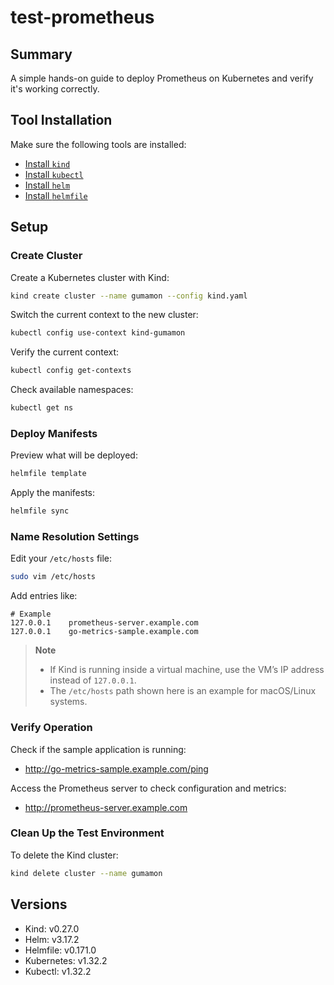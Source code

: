 # test-prometheus

## Summary  
A simple hands-on guide to deploy Prometheus on Kubernetes and verify it's working correctly.

## Tool Installation  
Make sure the following tools are installed:

- [Install `kind`](https://kind.sigs.k8s.io/docs/user/quick-start/#installation)  
- [Install `kubectl`](https://kubernetes.io/docs/tasks/tools/install-kubectl/)  
- [Install `helm`](https://helm.sh/docs/intro/install/)  
- [Install `helmfile`](https://github.com/helmfile/helmfile)

## Setup

### Create Cluster  
Create a Kubernetes cluster with Kind:
```bash
kind create cluster --name gumamon --config kind.yaml
```

Switch the current context to the new cluster:
```bash
kubectl config use-context kind-gumamon
```

Verify the current context:
```bash
kubectl config get-contexts
```

Check available namespaces:
```bash
kubectl get ns
```

### Deploy Manifests  
Preview what will be deployed:
```bash
helmfile template
```

Apply the manifests:
```bash
helmfile sync
```

### Name Resolution Settings  
Edit your `/etc/hosts` file:
```bash
sudo vim /etc/hosts
```

Add entries like:
```
# Example
127.0.0.1    prometheus-server.example.com
127.0.0.1    go-metrics-sample.example.com
```

> **Note**  
> - If Kind is running inside a virtual machine, use the VM’s IP address instead of `127.0.0.1`.  
> - The `/etc/hosts` path shown here is an example for macOS/Linux systems.

### Verify Operation  
Check if the sample application is running:  
- http://go-metrics-sample.example.com/ping

Access the Prometheus server to check configuration and metrics:  
- http://prometheus-server.example.com

### Clean Up the Test Environment  
To delete the Kind cluster:  
```bash
kind delete cluster --name gumamon
```

## Versions  
- Kind: v0.27.0  
- Helm: v3.17.2  
- Helmfile: v0.171.0  
- Kubernetes: v1.32.2  
- Kubectl: v1.32.2
